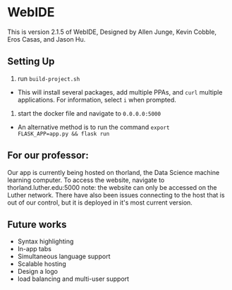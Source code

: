 # WebIDE

This is version 2.1.5 of WebIDE, Designed by Allen Junge, Kevin Cobble, Eros Casas, and Jason Hu.

## Setting Up

  1. run <code>build-project.sh</code>
  * This will install several packages, add multiple PPAs, and <code>curl</code> multiple applications. For information, select <code>i</code> when prompted.
  1. start the docker file and navigate to `0.0.0.0:5000`
  * An alternative method is to run the command <code>export FLASK_APP=app.py && flask run</code>

## For our professor:

  Our app is currently being hosted on thorland, the Data Science machine learning computer. To access the website, navigate to thorland.luther.edu:5000 note: the website can only be accessed on the Luther network. There have also been issues connecting to the host that is out of our control, but it is deployed in it's most current version.


## Future works

  * Syntax highlighting
  * In-app tabs
  * Simultaneous language support
  * Scalable hosting
  * Design a logo
  * load balancing and multi-user support
